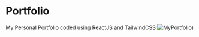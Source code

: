 # Portfolio

My Personal Portfolio coded using ReactJS and TailwindCSS
![MyPortfolio)](https://github.com/CodeJude/MyPortfolio/assets/24849438/b662b89d-7789-448c-b7ae-c7935564fd8a)
